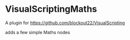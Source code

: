 # VisualScriptingMaths
 
 A plugin for https://github.com/blockout22/VisualScripting
 
 adds a few simple Maths nodes

